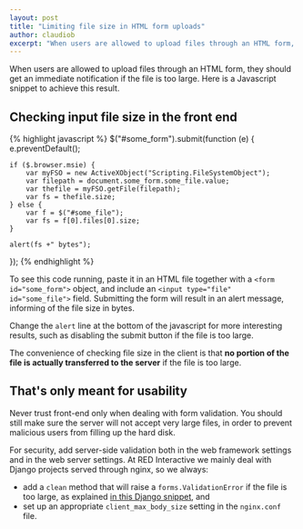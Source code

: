 ```yaml
---
layout: post
title: "Limiting file size in HTML form uploads"
author: claudiob
excerpt: "When users are allowed to upload files through an HTML form, they should get an immediate notification if the file is too large. Here is a Javascript snippet to achieve this result."
---
```


When users are allowed to upload files through an HTML form, they should get an immediate notification if the file is too large. Here is a Javascript snippet to achieve this result.

## Checking input file size in the front end

{% highlight javascript %}
$("#some_form").submit(function (e) {
	e.preventDefault();

	if ($.browser.msie) {
		var myFSO = new ActiveXObject("Scripting.FileSystemObject");
		var filepath = document.some_form.some_file.value;
		var thefile = myFSO.getFile(filepath);
		var fs = thefile.size;
	} else {
		var f = $("#some_file");
		var fs = f[0].files[0].size;
	}
	
	alert(fs +" bytes");
});
{% endhighlight %}

To see this code running, paste it in an HTML file together with a `<form id="some_form">` object, and include an `<input type="file" id="some_file">` field. Submitting the form will result in an alert message, informing of the file size in bytes.
  
Change the `alert` line at the bottom of the javascript for more interesting results, such as disabling the submit button if the file is too large.

The convenience of checking file size in the client is that **no portion of the file is actually transferred to the server** if the file is too large.

## That's only meant for usability

Never trust front-end only when dealing with form validation. You should still make sure the server will not accept very large files, in order to prevent malicious users from filling up the hard disk.



For security, add server-side validation both in the web framework settings and in the web server settings. 
At RED Interactive we mainly deal with Django projects served through nginx, so we always:

* add a `clean` method that will raise a `forms.ValidationError` if the file is too large, as explained [in this Django snippet](http://djangosnippets.org/snippets/1303/), and
* set up an appropriate `client_max_body_size` setting in the `nginx.conf` file.
